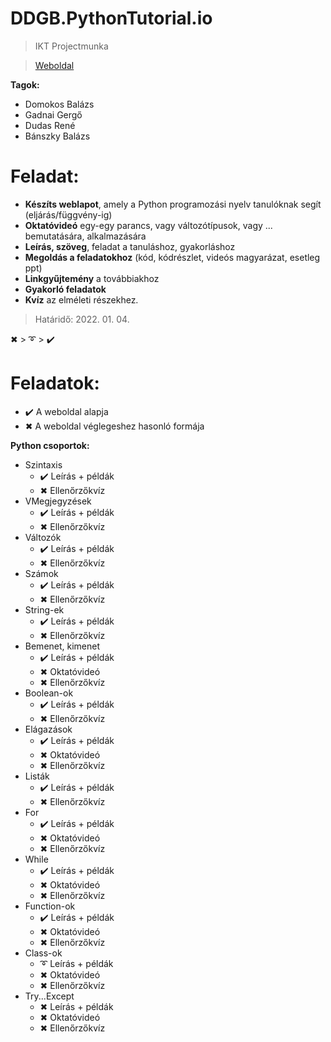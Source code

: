 # DDGB.PythonTutorial.io
> IKT Projectmunka

> [Weboldal](https://bbpezsgo.github.io/DDGB.PythonTutorial.io/)

**Tagok:**
- Domokos Balázs
- Gadnai Gergő
- Dudas René
- Bánszky Balázs

# Feladat:
- **Készíts weblapot**, amely a Python programozási nyelv tanulóknak segít (eljárás/függvény-ig)
- **Oktatóvideó** egy-egy parancs, vagy változótípusok, vagy ... bemutatására, alkalmazására
- **Leírás, szöveg**, feladat a tanuláshoz, gyakorláshoz
- **Megoldás a feladatokhoz** (kód, kódrészlet, videós magyarázat, esetleg ppt)
- **Linkgyűjtemény** a továbbiakhoz
- **Gyakorló feladatok**
- **Kvíz** az elméleti részekhez.

> Határidő: 2022. 01. 04.

✖ > ➰ > ✔️

# Feladatok:
- ✔️ A weboldal alapja
- ✖ A weboldal véglegeshez hasonló formája

**Python csoportok:**
- Szintaxis
  - ✔️ Leírás + példák
  - ✖ Ellenőrzőkvíz
- VMegjegyzések
  - ✔️ Leírás + példák
  - ✖ Ellenőrzőkvíz
- Változók
  - ✔️ Leírás + példák
  - ✖ Ellenőrzőkvíz
- Számok
  - ✔️ Leírás + példák
  - ✖ Ellenőrzőkvíz
- String-ek
  - ✔️ Leírás + példák
  - ✖ Ellenőrzőkvíz
- Bemenet, kimenet
  - ✔️ Leírás + példák
  - ✖ Oktatóvideó
  - ✖ Ellenőrzőkvíz
- Boolean-ok
  - ✔️ Leírás + példák
  - ✖ Ellenőrzőkvíz
- Elágazások
  - ✔️ Leírás + példák
  - ✖ Oktatóvideó
  - ✖ Ellenőrzőkvíz
- Listák
  - ✔️ Leírás + példák
  - ✖ Ellenőrzőkvíz
- For
  - ✔️ Leírás + példák
  - ✖ Oktatóvideó
  - ✖ Ellenőrzőkvíz
- While
  - ✔️ Leírás + példák
  - ✖ Oktatóvideó
  - ✖ Ellenőrzőkvíz
- Function-ok
  - ✔️ Leírás + példák
  - ✖ Oktatóvideó
  - ✖ Ellenőrzőkvíz
- Class-ok
  - ➰ Leírás + példák
  - ✖ Oktatóvideó
  - ✖ Ellenőrzőkvíz
- Try...Except
  - ✖ Leírás + példák
  - ✖ Oktatóvideó
  - ✖ Ellenőrzőkvíz
